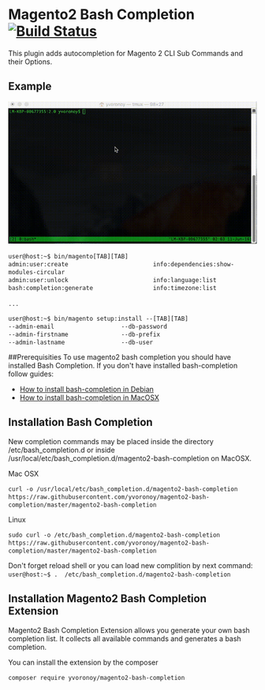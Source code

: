# Magento2 Bash Completion [![Build Status](https://travis-ci.org/yvoronoy/magento2-bash-completion.svg?branch=master)](https://travis-ci.org/yvoronoy/magento2-bash-completion)
This plugin adds autocompletion for Magento 2 CLI Sub Commands and their Options.

## Example

![Magento2 Bash Completion Screenshot](https://raw.githubusercontent.com/yvoronoy/ReadmeMedia/master/magento2-bash-completion.gif)

```
user@host:~$ bin/magento[TAB][TAB]
admin:user:create                        info:dependencies:show-modules-circular
admin:user:unlock                        info:language:list
bash:completion:generate                 info:timezone:list

...
```

```
user@host:~$ bin/magento setup:install --[TAB][TAB]
--admin-email                   --db-password
--admin-firstname               --db-prefix
--admin-lastname                --db-user
```

##Prerequisities
To use magento2 bash completion you should have installed Bash Completion.
If you don't have installed bash-completion follow guides:
 * [How to install bash-completion in Debian](https://www.howtoforge.com/how-to-add-bash-completion-in-debian)
 * [How to install bash-completion in MacOSX](http://davidalger.com/development/bash-completion-on-os-x-with-brew)


## Installation Bash Completion
New completion commands may be placed inside the directory /etc/bash_completion.d or inside /usr/local/etc/bash_completion.d/magento2-bash-completion on MacOSX.

Mac OSX
```
curl -o /usr/local/etc/bash_completion.d/magento2-bash-completion https://raw.githubusercontent.com/yvoronoy/magento2-bash-completion/master/magento2-bash-completion
```


Linux
```
sudo curl -o /etc/bash_completion.d/magento2-bash-completion https://raw.githubusercontent.com/yvoronoy/magento2-bash-completion/master/magento2-bash-completion
```

Don't forget reload shell or you can load new complition by next command: `user@host:~$ .  /etc/bash_completion.d/magento2-bash-completion`

## Installation Magento2 Bash Completion Extension
Magento2 Bash Completion Extension allows you generate your own bash completion list. It collects all available commands and generates a bash completion.

You can install the extension by the composer
```
composer require yvoronoy/magento2-bash-completion
```
